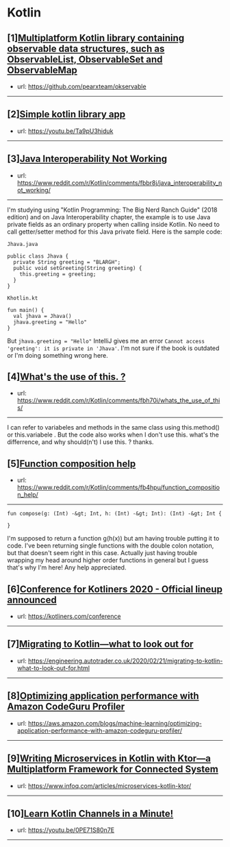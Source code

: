 # Kotlin
## [1][Multiplatform Kotlin library containing observable data structures, such as ObservableList, ObservableSet and ObservableMap](https://www.reddit.com/r/Kotlin/comments/fbevgc/multiplatform_kotlin_library_containing/)
- url: https://github.com/pearxteam/okservable
---

## [2][Simple kotlin library app](https://www.reddit.com/r/Kotlin/comments/fbr6fb/simple_kotlin_library_app/)
- url: https://youtu.be/Ta9pU3hiduk
---

## [3][Java Interoperability Not Working](https://www.reddit.com/r/Kotlin/comments/fbbr8j/java_interoperability_not_working/)
- url: https://www.reddit.com/r/Kotlin/comments/fbbr8j/java_interoperability_not_working/
---
I'm studying using "Kotlin Programming: The Big Nerd Ranch Guide" (2018 edition) and on Java Interoperability chapter, the example is to use Java private fields as an ordinary property when calling inside Kotlin. No need to call getter/setter method for this Java private field. Here is the sample code:

`Jhava.java`

    public class Jhava {
      private String greeting = "BLARGH";
      public void setGreeting(String greeting) {
        this.greeting = greeting;
      }
    }

`Khotlin.kt`

    fun main() {
      val jhava = Jhava()
      jhava.greeting = "Hello"
    }

But `jhava.greeting = "Hello"` IntelliJ gives me an error `Cannot access 'greeting': it is private in 'Jhava'`. I'm not sure if the book is outdated or I'm doing something wrong here.
## [4][What's the use of this. ?](https://www.reddit.com/r/Kotlin/comments/fbh70i/whats_the_use_of_this/)
- url: https://www.reddit.com/r/Kotlin/comments/fbh70i/whats_the_use_of_this/
---
I can refer to variabeles and methods in the same class using this.method() or this.variabele . But the code also works when I don't use this. what's the differrence, and why should(n't) I use this.  ? thanks.
## [5][Function composition help](https://www.reddit.com/r/Kotlin/comments/fb4hpu/function_composition_help/)
- url: https://www.reddit.com/r/Kotlin/comments/fb4hpu/function_composition_help/
---
`fun compose(g: (Int) -&gt; Int, h: (Int) -&gt; Int): (Int) -&gt; Int {`

`}`

I'm supposed to return a function g(h(x)) but am having trouble putting it to code.  I've been returning single functions with the double colon notation, but that doesn't seem right in this case. Actually just having trouble wrapping my head around higher order functions in general but I guess that's why I'm here! Any help appreciated.
## [6][Conference for Kotliners 2020 - Official lineup announced](https://www.reddit.com/r/Kotlin/comments/fartgg/conference_for_kotliners_2020_official_lineup/)
- url: https://kotliners.com/conference
---

## [7][Migrating to Kotlin—what to look out for](https://www.reddit.com/r/Kotlin/comments/faut61/migrating_to_kotlinwhat_to_look_out_for/)
- url: https://engineering.autotrader.co.uk/2020/02/21/migrating-to-kotlin-what-to-look-out-for.html
---

## [8][Optimizing application performance with Amazon CodeGuru Profiler](https://www.reddit.com/r/Kotlin/comments/far74h/optimizing_application_performance_with_amazon/)
- url: https://aws.amazon.com/blogs/machine-learning/optimizing-application-performance-with-amazon-codeguru-profiler/
---

## [9][Writing Microservices in Kotlin with Ktor—a Multiplatform Framework for Connected System](https://www.reddit.com/r/Kotlin/comments/fa8zti/writing_microservices_in_kotlin_with_ktora/)
- url: https://www.infoq.com/articles/microservices-kotlin-ktor/
---

## [10][Learn Kotlin Channels in a Minute!](https://www.reddit.com/r/Kotlin/comments/faq0nf/learn_kotlin_channels_in_a_minute/)
- url: https://youtu.be/0PE71S80n7E
---

